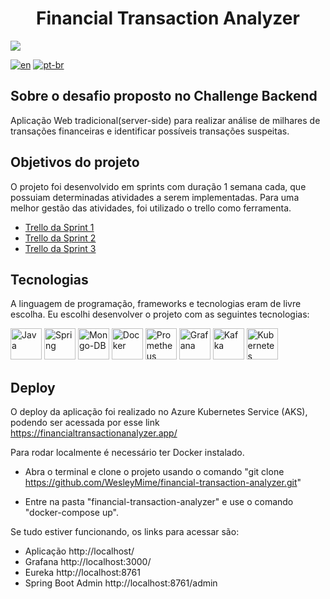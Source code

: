 <h1 align="center"> Financial Transaction Analyzer </h1>

![](https://user-images.githubusercontent.com/55067868/191625101-32435bfc-0814-4246-8805-a4273e6ce027.png#vitrinedev)

[![en](https://img.shields.io/badge/lang-en-red.svg)](https://github.com/WesleyMime/Financial-Transaction-Analyzer/blob/microservices/README.md)
[![pt-br](https://img.shields.io/badge/lang-pt--br-g.svg)](https://github.com/WesleyMime/Financial-Transaction-Analyzer/blob/microservices/README.pt-br.md)

## Sobre o desafio proposto no Challenge Backend

Aplicação Web tradicional(server-side) para realizar análise de milhares de transações financeiras e identificar possíveis transações suspeitas.

## Objetivos do projeto

O projeto foi desenvolvido em sprints com duração 1 semana cada, que possuiam determinadas atividades a serem implementadas. Para uma melhor gestão das atividades, foi utilizado o trello como ferramenta.

- [Trello da Sprint 1](https://trello.com/b/6BVMlCYd/challenge-backend-3-semana-1)
- [Trello da Sprint 2](https://trello.com/b/nUN64cpL/challenge-backend-3-semana-2)
- [Trello da Sprint 3](https://trello.com/b/Z5fKD7ly/challenge-backend-3-semana-3)

## Tecnologias

 A linguagem de programação, frameworks e tecnologias eram de livre escolha. Eu escolhi desenvolver o projeto com as seguintes tecnologias:

<img alt="Java" src="https://cdn.jsdelivr.net/gh/devicons/devicon/icons/java/java-original-wordmark.svg" width="50" height="50" /> <img alt="Spring" src="https://cdn.jsdelivr.net/gh/devicons/devicon/icons/spring/spring-original-wordmark.svg" width="50" height="50" /> <img alt="Mongo-DB" src="https://cdn.jsdelivr.net/gh/devicons/devicon/icons/mongodb/mongodb-plain-wordmark.svg" width="50" height="50" /> <img alt="Docker" src="https://cdn.jsdelivr.net/gh/devicons/devicon/icons/docker/docker-plain-wordmark.svg" width="50" height="50" /> <img alt="Prometheus" src="https://cdn.jsdelivr.net/gh/devicons/devicon/icons/prometheus/prometheus-original-wordmark.svg" width="50" height="50" /> <img alt="Grafana" src="https://cdn.jsdelivr.net/gh/devicons/devicon/icons/grafana/grafana-original-wordmark.svg" width="50" height="50" /> <img alt="Kafka" src="https://cdn.jsdelivr.net/gh/devicons/devicon/icons/apachekafka/apachekafka-original-wordmark.svg" width="50" height="50" /> <img alt="Kubernetes" src="https://cdn.jsdelivr.net/gh/devicons/devicon/icons/kubernetes/kubernetes-plain-wordmark.svg" width="50" height="50" />

## Deploy


O deploy da aplicação foi realizado no Azure Kubernetes Service (AKS), podendo ser acessada por esse link https://financialtransactionanalyzer.app/

Para rodar localmente é necessário ter Docker instalado.

- Abra o terminal e clone o projeto usando o comando
"git clone https://github.com/WesleyMime/financial-transaction-analyzer.git"

- Entre na pasta "financial-transaction-analyzer" e use o comando "docker-compose up".

Se tudo estiver funcionando, os links para acessar são: 
- Aplicação http://localhost/
- Grafana http://localhost:3000/
- Eureka http://localhost:8761
- Spring Boot Admin http://localhost:8761/admin

